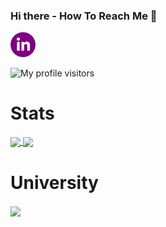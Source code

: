 ### Hi there - How To Reach Me 👋

<a href = "https://www.linkedin.com/in/adriana-giol-4a4b3b154/">
  <img src = "Logo/linkedin2.png" width = "auto" height="40px"/>
</a>

![My profile visitors](https://visitor-badge.laobi.icu/badge?page_id=Adriana-Giol.Adriana-Giol)

# Stats
<a href = "https://github.com/Adriana-Giol?tab=repositories">
  <img src = "https://github-readme-stats.vercel.app/api?username=Adriana-Giol&count_private=true&show_icons=true&theme=jolly&include_all_commits=true" align = "center"/>
</a>
                    
<a href = "https://github.com/Adriana-Giol?tab=repositories">
  <img src = "https://github-readme-stats.vercel.app/api/top-langs/?username=Adriana-Giol&langs_count=5&theme=jolly&layout=default&card_width=250" align = "center"/>
</a>

# University
<a href = "https://github.com/Adriana-Giol/CTS_1088_laborator">
  <img src = "https://github-readme-stats.vercel.app/api/pin/?username=Adriana-Giol&repo=CTS_1088_laborator&theme=jolly&hide_border" align = "center"/>
</a>



<!--
**Adriana-Giol/Adriana-Giol** is a ✨ _special_ ✨ repository because its `README.md` (this file) appears on your GitHub profile.

<!-- https://github.com/anuraghazra/github-readme-stats/blob/master/themes/README.md -- Theme Statistici github
https://github.com/anuraghazra/github-readme-stats#customization
-->
